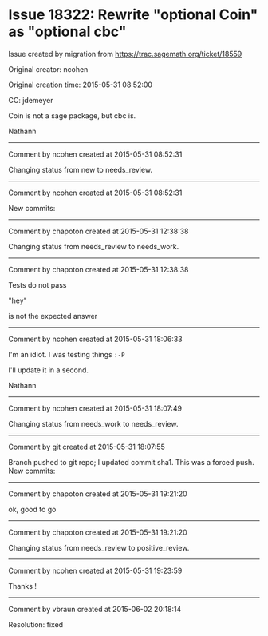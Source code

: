 # Issue 18322: Rewrite "optional Coin" as "optional cbc"

Issue created by migration from https://trac.sagemath.org/ticket/18559

Original creator: ncohen

Original creation time: 2015-05-31 08:52:00

CC:  jdemeyer

Coin is not a sage package, but cbc is.

Nathann


---

Comment by ncohen created at 2015-05-31 08:52:31

Changing status from new to needs_review.


---

Comment by ncohen created at 2015-05-31 08:52:31

New commits:


---

Comment by chapoton created at 2015-05-31 12:38:38

Changing status from needs_review to needs_work.


---

Comment by chapoton created at 2015-05-31 12:38:38

Tests do not pass

"hey"

is not the expected answer


---

Comment by ncohen created at 2015-05-31 18:06:33

I'm an idiot. I was testing things `:-P`

I'll update it in a second.

Nathann


---

Comment by ncohen created at 2015-05-31 18:07:49

Changing status from needs_work to needs_review.


---

Comment by git created at 2015-05-31 18:07:55

Branch pushed to git repo; I updated commit sha1. This was a forced push. New commits:


---

Comment by chapoton created at 2015-05-31 19:21:20

ok, good to go


---

Comment by chapoton created at 2015-05-31 19:21:20

Changing status from needs_review to positive_review.


---

Comment by ncohen created at 2015-05-31 19:23:59

Thanks !


---

Comment by vbraun created at 2015-06-02 20:18:14

Resolution: fixed
